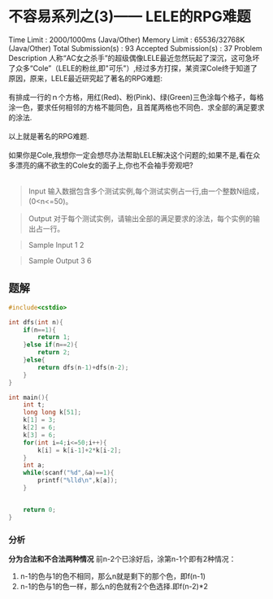 # 不容易系列之(3)—— LELE的RPG难题
Time Limit : 2000/1000ms (Java/Other)   Memory Limit : 65536/32768K (Java/Other)
Total Submission(s) : 93   Accepted Submission(s) : 37
Problem Description
人称“AC女之杀手”的超级偶像LELE最近忽然玩起了深沉，这可急坏了众多“Cole”（LELE的粉丝,即&quot;可乐&quot;）,经过多方打探，某资深Cole终于知道了原因，原来，LELE最近研究起了著名的RPG难题:<br><br>有排成一行的ｎ个方格，用红(Red)、粉(Pink)、绿(Green)三色涂每个格子，每格涂一色，要求任何相邻的方格不能同色，且首尾两格也不同色．求全部的满足要求的涂法.<br><br>以上就是著名的RPG难题.<br><br>如果你是Cole,我想你一定会想尽办法帮助LELE解决这个问题的;如果不是,看在众多漂亮的痛不欲生的Cole女的面子上,你也不会袖手旁观吧?<br><br>


> Input
输入数据包含多个测试实例,每个测试实例占一行,由一个整数N组成，(0<n<=50)。<br>


> Output
对于每个测试实例，请输出全部的满足要求的涂法，每个实例的输出占一行。<br>


>Sample Input
1
2


>Sample Output
3
6

## 题解
```c++
#include<cstdio>

int dfs(int n){
    if(n==1){
        return 1;
    }else if(n==2){
        return 2;
    }else{
        return dfs(n-1)+dfs(n-2);
    }
}

int main(){
    int t;
    long long k[51];
    k[1] = 3;
    k[2] = 6;
    k[3] = 6;
    for(int i=4;i<=50;i++){
        k[i] = k[i-1]+2*k[i-2];
    }
    int a;
    while(scanf("%d",&a)==1){
        printf("%lld\n",k[a]);
    }


    return 0;
}
```
### 分析
**分为合法和不合法两种情况**
前n-2个已涂好后，涂第n-1个即有2种情况：
1. n-1的色与1的色不相同，那么n就是剩下的那个色，即f(n-1)
2. n-1的色与1的色一样，那么n的色就有2个色选择.即f(n-2)*2
